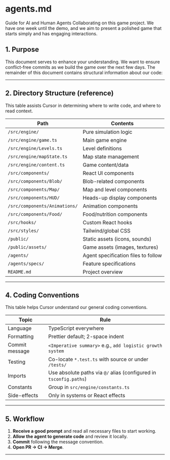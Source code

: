 # agents.md

Guide for AI and Human Agents Collaborating on this game project. We have one week until the demo, and we aim to present a polished game that starts simply and has engaging interactions.

## 1. Purpose

This document serves to enhance your understanding. We want to ensure conflict-free commits as we build the game over the next few days. The remainder of this document contains structural information about our code:

---

## 2. Directory Structure (reference)

This table assists Cursor in determining where to write code, and where to read context.

| Path                          | Contents                            |
| ----------------------------- | ----------------------------------- |
| `/src/engine/`                | Pure simulation logic               |
| `/src/engine/game.ts`         | Main game engine                    |
| `/src/engine/Levels.ts`       | Level definitions                   |
| `/src/engine/mapState.ts`     | Map state management                |
| `/src/engine/content.ts`      | Game content/data                   |
| `/src/components/`            | React UI components                 |
| `/src/components/Blob/`       | Blob-related components             |
| `/src/components/Map/`        | Map and level components            |
| `/src/components/HUD/`        | Heads-up display components         |
| `/src/components/Animations/` | Animation components                |
| `/src/components/Food/`       | Food/nutrition components           |
| `/src/hooks/`                 | Custom React hooks                  |
| `/src/styles/`                | Tailwind/global CSS                 |
| `/public/`                    | Static assets (icons, sounds)       |
| `/public/assets/`             | Game assets (images, textures)      |
| `/agents/`                    | Agent specification files to follow |
| `/agents/specs/`              | Feature specifications              |
| `README.md`                   | Project overview                    |

---

## 4. Coding Conventions

This table helps Cursor understand our general coding conventions.

| Topic          | Rule                                                               |
| -------------- | ------------------------------------------------------------------ |
| Language       | TypeScript everywhere                                              |
| Formatting     | Prettier default; 2-space indent                                   |
| Commit message | `<Imperative summary>` e.g., `add logistic growth system`          |
| Testing        | Co-locate `*.test.ts` with source or under `/tests/`               |
| Imports        | Use absolute paths via `@/` alias (configured in `tsconfig.paths`) |
| Constants      | Group in `src/engine/constants.ts`                                 |
| Side-effects   | Only in systems or React effects                                   |

---

## 5. Workflow

1. **Receive a good prompt** and read all necessary files to start working.
2. **Allow the agent to generate code** and review it locally.
3. **Commit** following the message convention.
4. **Open PR → CI → Merge**.

---

